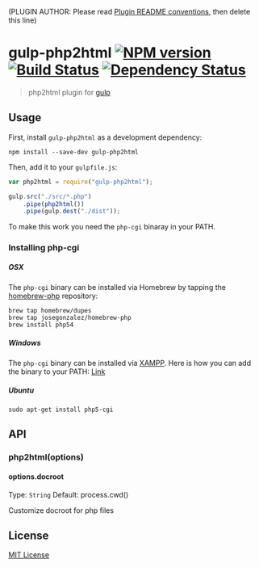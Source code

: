 (PLUGIN AUTHOR: Please read [Plugin README conventions](https://github.com/wearefractal/gulp/wiki/Plugin-README-Conventions), then delete this line)

# gulp-php2html [![NPM version][npm-image]][npm-url] [![Build Status][travis-image]][travis-url] [![Dependency Status][depstat-image]][depstat-url]

> php2html plugin for [gulp](https://github.com/wearefractal/gulp)

## Usage

First, install `gulp-php2html` as a development dependency:

```shell
npm install --save-dev gulp-php2html
```

Then, add it to your `gulpfile.js`:

```javascript
var php2html = require("gulp-php2html");

gulp.src("./src/*.php")
	.pipe(php2html())
	.pipe(gulp.dest("./dist"));
```

To make this work you need the `php-cgi` binaray in your PATH.

### Installing php-cgi

##### OSX

The `php-cgi` binary can be installed via Homebrew by tapping the
[homebrew-php](https://github.com/josegonzalez/homebrew-php) repository:

```shell
brew tap homebrew/dupes
brew tap josegonzalez/homebrew-php
brew install php54
```

##### Windows

The `php-cgi` binary can be installed via [XAMPP](http://www.apachefriends.org/de/xampp-windows.html).
Here is how you can add the binary to your PATH: [Link](https://www.monosnap.com/image/psLZ5fpwuSsvJJeZPdklEjxMr)

##### Ubuntu

```shell
sudo apt-get install php5-cgi
```


## API

### php2html(options)

#### options.docroot
Type: `String`
Default: process.cwd()

Customize docroot for php files


## License

[MIT License](http://bezoerb.mit-license.org)

[npm-url]: https://npmjs.org/package/gulp-php2html
[npm-image]: https://badge.fury.io/js/gulp-php2html.png

[travis-url]: http://travis-ci.org/bezoerb/gulp-php2html
[travis-image]: https://secure.travis-ci.org/bezoerb/gulp-php2html.png?branch=master

[depstat-url]: https://david-dm.org/bezoerb/gulp-php2html
[depstat-image]: https://david-dm.org/bezoerb/gulp-php2html.png
